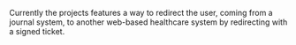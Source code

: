 Currently the projects features a way to redirect the user, coming from a journal system, to another web-based healthcare system by redirecting with a signed ticket.